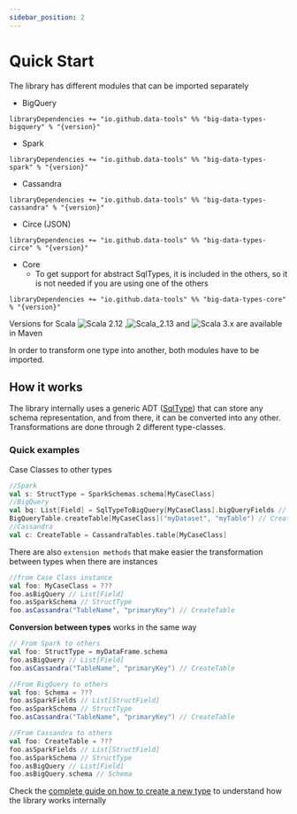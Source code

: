 ```yaml
---
sidebar_position: 2
---
```

# Quick Start
The library has different modules that can be imported separately
- BigQuery
```
libraryDependencies += "io.github.data-tools" %% "big-data-types-bigquery" % "{version}"
```
- Spark
```
libraryDependencies += "io.github.data-tools" %% "big-data-types-spark" % "{version}"
```
- Cassandra
```
libraryDependencies += "io.github.data-tools" %% "big-data-types-cassandra" % "{version}"
```
- Circe (JSON)
```
libraryDependencies += "io.github.data-tools" %% "big-data-types-circe" % "{version}"
```
- Core
    - To get support for abstract SqlTypes, it is included in the others, so it is not needed if you are using one of the others
```
libraryDependencies += "io.github.data-tools" %% "big-data-types-core" % "{version}"
```

Versions for Scala ![Scala 2.12](https://img.shields.io/badge/Scala-2.12-red) ,![Scala_2.13](https://img.shields.io/badge/Scala-2.13-red)
and ![Scala 3.x](https://img.shields.io/badge/Scala-3.0-red) are available in Maven

In order to transform one type into another, both modules have to be imported.

## How it works

The library internally uses a generic ADT ([SqlType](https://github.com/data-tools/big-data-types/blob/main/core/src/main/scala_3/org/datatools/bigdatatypes/basictypes/SqlType.scala))
that can store any schema representation, and from there, it can be converted into any other. 
Transformations are done through 2 different type-classes.

### Quick examples
Case Classes to other types
```scala
//Spark
val s: StructType = SparkSchemas.schema[MyCaseClass]
//BigQuery
val bq: List[Field] = SqlTypeToBigQuery[MyCaseClass].bigQueryFields // just the schema
BigQueryTable.createTable[MyCaseClass]("myDataset", "myTable") // Create a table in a BigQuery real environment
//Cassandra
val c: CreateTable = CassandraTables.table[MyCaseClass]
```

There are also `extension methods` that make easier the transformation between types when there are instances
```scala
//from Case Class instance
val foo: MyCaseClass = ???
foo.asBigQuery // List[Field]
foo.asSparkSchema // StructType
foo.asCassandra("TableName", "primaryKey") // CreateTable
```

**Conversion between types** works in the same way
```scala
// From Spark to others
val foo: StructType = myDataFrame.schema
foo.asBigQuery // List[Field]
foo.asCassandra("TableName", "primaryKey") // CreateTable

//From BigQuery to others
val foo: Schema = ???
foo.asSparkFields // List[StructField]
foo.asSparkSchema // StructType
foo.asCassandra("TableName", "primaryKey") // CreateTable

//From Cassandra to others
val foo: CreateTable = ???
foo.asSparkFields // List[StructField]
foo.asSparkSchema // StructType
foo.asBigQuery // List[Field]
foo.asBigQuery.schema // Schema
```

Check the [complete guide on how to create a new type](./Contributing/CreateNewType) to understand how the library works internally
 